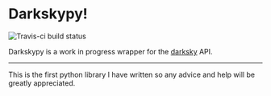 Darkskypy!
======== 
![Travis-ci build status](https://api.travis-ci.org/PvtHaggard/darkskypy.svg)



Darkskypy is a work in progress wrapper for the [darksky](https://www.darksky.net) API.

-----

This is the first python library I have written so any advice and help will be greatly appreciated.
